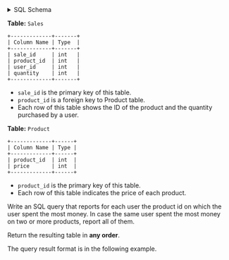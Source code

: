 <details>
<summary> SQL Schema</summary>

```sql
DROP TABLE IF EXISTS Sales;

CREATE TABLE IF NOT EXISTS
  Sales (sale_id int, product_id int, user_id int, quantity int);

INSERT INTO
  Sales (sale_id, product_id, user_id, quantity)
VALUES
  ('1', '1', '101', '10'),
  ('2', '3', '101', '7'),
  ('3', '1', '102', '9'),
  ('4', '2', '102', '6'),
  ('5', '3', '102', '10'),
  ('6', '1', '102', '6');


DROP TABLE IF EXISTS Product;

CREATE TABLE IF NOT EXISTS
  Product (product_id int, price int);

INSERT INTO
  Product (product_id, price)
VALUES
  ('1', '10'),
  ('2', '25'),
  ('3', '15');
```

</details>

**Table:** `Sales`

```
+-------------+-------+
| Column Name | Type  |
+-------------+-------+
| sale_id     | int   |
| product_id  | int   |
| user_id     | int   |
| quantity    | int   |
+-------------+-------+
```

- `sale_id` is the primary key of this table.
- `product_id` is a foreign key to Product table.
- Each row of this table shows the ID of the product and the quantity purchased by a user.

**Table:** `Product`

```
+-------------+------+
| Column Name | Type |
+-------------+------+
| product_id  | int  |
| price       | int  |
+-------------+------+
```

- `product_id` is the primary key of this table.
- Each row of this table indicates the price of each product.

Write an SQL query that reports for each user the product id on which the user spent the most money. In case the same user spent the most money on two or more products, report all of them.

Return the resulting table in **any order**.

The query result format is in the following example.
